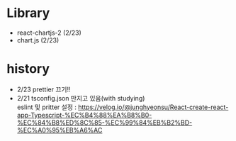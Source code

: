 
# Library
- react-chartjs-2 (2/23)
- chart.js (2/23)
# history
- 2/23 prettier 끄기!!
- 2/21 tsconfig.json 만지고 있음(with studying)  
  eslint 및 pritter 설정 : https://velog.io/@junghyeonsu/React-create-react-app-Typescript-%EC%B4%88%EA%B8%B0-%EC%84%B8%ED%8C%85-%EC%99%84%EB%B2%BD-%EC%A0%95%EB%A6%AC

